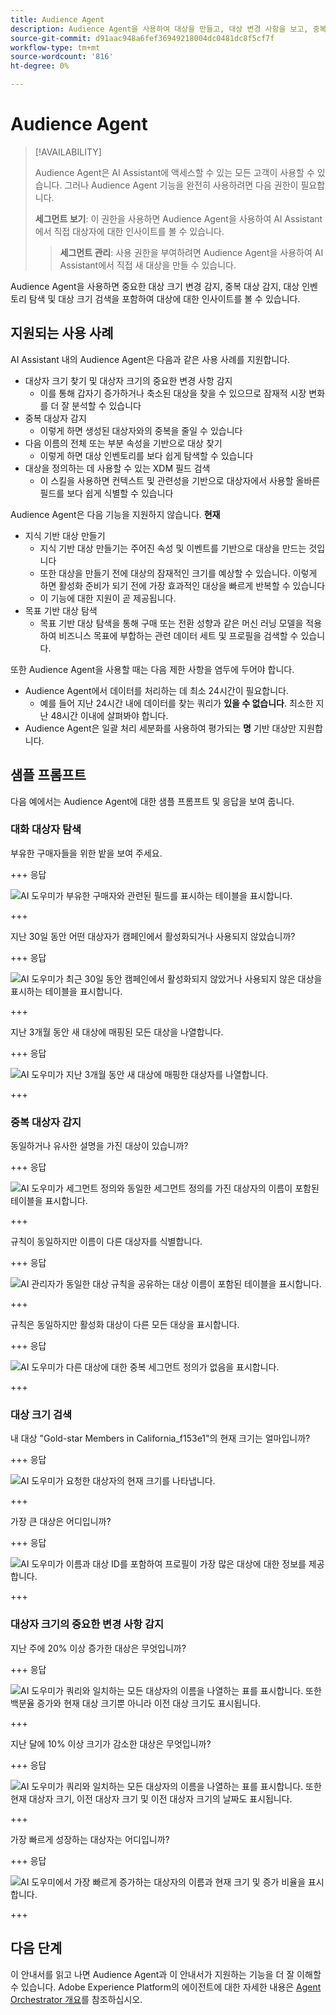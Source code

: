 ```yaml
---
title: Audience Agent
description: Audience Agent을 사용하여 대상을 만들고, 대상 변경 사항을 보고, 중복 대상을 감지하고, 대상 통찰력을 보는 방법에 대해 알아봅니다.
source-git-commit: d91aac948a6fef36949218004dc0481dc8f5cf7f
workflow-type: tm+mt
source-wordcount: '816'
ht-degree: 0%

---
```



# Audience Agent

>[!AVAILABILITY]
>
>Audience Agent은 AI Assistant에 액세스할 수 있는 모든 고객이 사용할 수 있습니다. 그러나 Audience Agent 기능을 완전히 사용하려면 다음 권한이 필요합니다.
>
>**세그먼트 보기**: 이 권한을 사용하면 Audience Agent을 사용하여 AI Assistant에서 직접 대상자에 대한 인사이트를 볼 수 있습니다.
>>**세그먼트 관리**: 사용 권한을 부여하려면 Audience Agent을 사용하여 AI Assistant에서 직접 새 대상을 만들 수 있습니다.

Audience Agent을 사용하면 중요한 대상 크기 변경 감지, 중복 대상 감지, 대상 인벤토리 탐색 및 대상 크기 검색을 포함하여 대상에 대한 인사이트를 볼 수 있습니다.

## 지원되는 사용 사례

AI Assistant 내의 Audience Agent은 다음과 같은 사용 사례를 지원합니다.

- 대상자 크기 찾기 및 대상자 크기의 중요한 변경 사항 감지
   - 이를 통해 갑자기 증가하거나 축소된 대상을 찾을 수 있으므로 잠재적 시장 변화를 더 잘 분석할 수 있습니다
- 중복 대상자 감지
   - 이렇게 하면 생성된 대상자와의 중복을 줄일 수 있습니다
- 다음 이름의 전체 또는 부분 속성을 기반으로 대상 찾기
   - 이렇게 하면 대상 인벤토리를 보다 쉽게 탐색할 수 있습니다
- 대상을 정의하는 데 사용할 수 있는 XDM 필드 검색
   - 이 스킬을 사용하면 컨텍스트 및 관련성을 기반으로 대상자에서 사용할 올바른 필드를 보다 쉽게 식별할 수 있습니다

Audience Agent은 다음 기능을 지원하지 않습니다. **현재**

- 지식 기반 대상 만들기
   - 지식 기반 대상 만들기는 주어진 속성 및 이벤트를 기반으로 대상을 만드는 것입니다
   - 또한 대상을 만들기 전에 대상의 잠재적인 크기를 예상할 수 있습니다. 이렇게 하면 활성화 준비가 되기 전에 가장 효과적인 대상을 빠르게 반복할 수 있습니다
   - 이 기능에 대한 지원이 곧 제공됩니다.
- 목표 기반 대상 탐색
   - 목표 기반 대상 탐색을 통해 구매 또는 전환 성향과 같은 머신 러닝 모델을 적용하여 비즈니스 목표에 부합하는 관련 데이터 세트 및 프로필을 검색할 수 있습니다.

또한 Audience Agent을 사용할 때는 다음 제한 사항을 염두에 두어야 합니다.

- Audience Agent에서 데이터를 처리하는 데 최소 24시간이 필요합니다.
   - 예를 들어 지난 24시간 내에 데이터를 찾는 쿼리가 **있을 수 없습니다**. 최소한 지난 48시간 이내에 살펴봐야 합니다.
- Audience Agent은 일괄 처리 세분화를 사용하여 평가되는 **명** 기반 대상만 지원합니다.

## 샘플 프롬프트

다음 예에서는 Audience Agent에 대한 샘플 프롬프트 및 응답을 보여 줍니다.

### 대화 대상자 탐색

부유한 구매자들을 위한 밭을 보여 주세요.

+++ 응답

![AI 도우미가 부유한 구매자와 관련된 필드를 표시하는 테이블을 표시합니다.](./images/audience/affluent-buyers.png)

+++

지난 30일 동안 어떤 대상자가 캠페인에서 활성화되거나 사용되지 않았습니까?

+++ 응답

![AI 도우미가 최근 30일 동안 캠페인에서 활성화되지 않았거나 사용되지 않은 대상을 표시하는 테이블을 표시합니다.](./images/audience/not-activated.png)

+++

지난 3개월 동안 새 대상에 매핑된 모든 대상을 나열합니다.

+++ 응답

![AI 도우미가 지난 3개월 동안 새 대상에 매핑한 대상자를 나열합니다.](./images/audience/new-destination.png)

+++

### 중복 대상자 감지

동일하거나 유사한 설명을 가진 대상이 있습니까?

+++ 응답

![AI 도우미가 세그먼트 정의와 동일한 세그먼트 정의를 가진 대상자의 이름이 포함된 테이블을 표시합니다.](./images/audience/similar-descriptions.png)

+++

규칙이 동일하지만 이름이 다른 대상자를 식별합니다.

+++ 응답

![AI 관리자가 동일한 대상 규칙을 공유하는 대상 이름이 포함된 테이블을 표시합니다.](./images/audience/same-rules-different-names.png)

+++

규칙은 동일하지만 활성화 대상이 다른 모든 대상을 표시합니다.

+++ 응답

![AI 도우미가 다른 대상에 대한 중복 세그먼트 정의가 없음을 표시합니다.](./images/audience/same-rules-different-destinations.png)

+++

### 대상 크기 검색

내 대상 &quot;Gold-star Members in California_f153e1&quot;의 현재 크기는 얼마입니까?

+++ 응답

![AI 도우미가 요청한 대상자의 현재 크기를 나타냅니다.](./images/audience/current-size.png)

+++

가장 큰 대상은 어디입니까?

+++ 응답

![AI 도우미가 이름과 대상 ID를 포함하여 프로필이 가장 많은 대상에 대한 정보를 제공합니다.](./images/audience/largest-audience.png)

+++

### 대상자 크기의 중요한 변경 사항 감지

지난 주에 20% 이상 증가한 대상은 무엇입니까?

+++ 응답

![AI 도우미가 쿼리와 일치하는 모든 대상자의 이름을 나열하는 표를 표시합니다. 또한 백분율 증가와 현재 대상 크기뿐 아니라 이전 대상 크기도 표시됩니다.](./images/audience/increase-past-week.png)

+++

지난 달에 10% 이상 크기가 감소한 대상은 무엇입니까?

+++ 응답

![AI 도우미가 쿼리와 일치하는 모든 대상자의 이름을 나열하는 표를 표시합니다. 또한 현재 대상자 크기, 이전 대상자 크기 및 이전 대상자 크기의 날짜도 표시됩니다.](./images/audience/decrease-month.png)

+++

가장 빠르게 성장하는 대상자는 어디입니까?

+++ 응답

![AI 도우미에서 가장 빠르게 증가하는 대상자의 이름과 현재 크기 및 증가 비율을 표시합니다.](./images/audience/fastest-growing.png)

+++

## 다음 단계

이 안내서를 읽고 나면 Audience Agent과 이 안내서가 지원하는 기능을 더 잘 이해할 수 있습니다. Adobe Experience Platform의 에이전트에 대한 자세한 내용은 [Agent Orchestrator 개요](./agent-orchestrator.md)를 참조하십시오.
